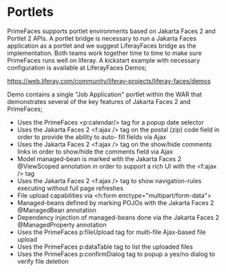 # Portlets

PrimeFaces supports portlet environments based on Jakarta Faces 2 and Portlet 2 APIs. A portlet bridge is
necessary to run a Jakarta Faces application as a portlet and we suggest LiferayFaces bridge as the
implementation. Both teams work together time to time to make sure PrimeFaces runs well on
liferay. A kickstart example with necessary configuration is available at LiferayFaces Demos;

https://web.liferay.com/community/liferay-projects/liferay-faces/demos

Demo contains a single "Job Application" portlet within the WAR that demonstrates several of the
key features of Jakarta Faces 2 and PrimeFaces;

- Uses the PrimeFaces <p:calendar/> tag for a popup date selector
- Uses the Jakarta Faces 2 <f:ajax /> tag on the postal (zip) code field in order to provide the ability to auto-
fill fields via Ajax
- Uses the Jakarta Faces 2 <f:ajax /> tag on the show/hide comments links in order to show/hide the
comments field via Ajax
- Model managed-bean is marked with the Jakarta Faces 2 @ViewScoped annotation in order to support a
rich UI with the <f:ajax /> tag
- Uses the Jakarta Faces 2 <f:ajax /> tag to show navigation-rules executing without full page refreshes
- File upload capabilities via <h:form enctype="multipart/form-data">
- Managed-beans defined by marking POJOs with the Jakarta Faces 2 @ManagedBean annotation
- Dependency injection of managed-beans done via the Jakarta Faces 2 @ManagedProperty annotation
- Uses the PrimeFaces p:fileUpload tag for multi-file Ajax-based file upload
- Uses the PrimeFaces p:dataTable tag to list the uploaded files
- Uses the PrimeFaces p:confirmDialog tag to popup a yes/no dialog to verify file deletion
